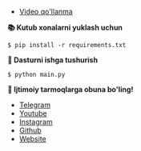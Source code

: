 -  [Video qo'llanma](https://www.youtube.com/watch?v=Er_MxjMhx-8)

**📚 Kutub xonalarni yuklash uchun**

`$ pip install -r requirements.txt`

**📌 Dasturni ishga tushurish**

`$ python main.py`

**📌 Ijtimoiy tarmoqlarga obuna bo'ling!**

- [Telegram](https://t.me/UlugbekWeb)
-  [Youtube](https://youtube.com/@ulugbekweb)
- [Instagram](https://instagram.com/UlugbekWeb)
- [Github](https://github.com/ulugbekde/)
- [Website](https://ulugbekweb.uz)
  

